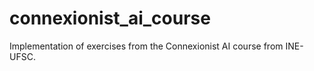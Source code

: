 # connexionist_ai_course
Implementation of exercises from the Connexionist AI course from INE-UFSC.
